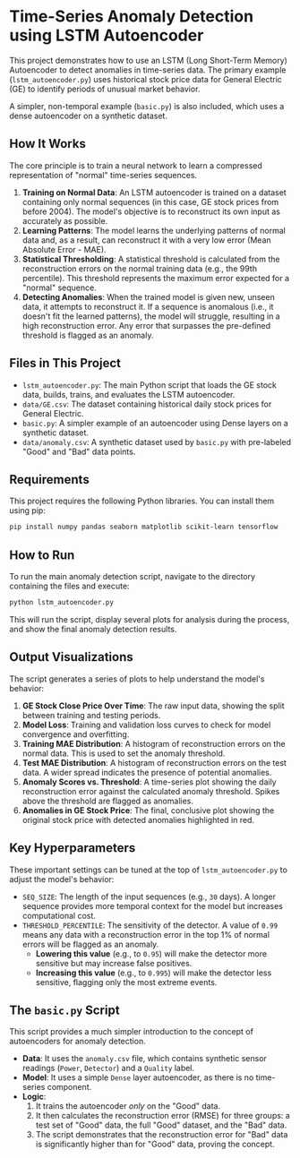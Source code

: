 # Time-Series Anomaly Detection using LSTM Autoencoder

This project demonstrates how to use an LSTM (Long Short-Term Memory) Autoencoder to detect anomalies in time-series data. The primary example (`lstm_autoencoder.py`) uses historical stock price data for General Electric (GE) to identify periods of unusual market behavior.

A simpler, non-temporal example (`basic.py`) is also included, which uses a dense autoencoder on a synthetic dataset.

## How It Works

The core principle is to train a neural network to learn a compressed representation of "normal" time-series sequences.

1.  **Training on Normal Data**: An LSTM autoencoder is trained on a dataset containing only normal sequences (in this case, GE stock prices from before 2004). The model's objective is to reconstruct its own input as accurately as possible.
2.  **Learning Patterns**: The model learns the underlying patterns of normal data and, as a result, can reconstruct it with a very low error (Mean Absolute Error - MAE).
3.  **Statistical Thresholding**: A statistical threshold is calculated from the reconstruction errors on the normal training data (e.g., the 99th percentile). This threshold represents the maximum error expected for a "normal" sequence.
4.  **Detecting Anomalies**: When the trained model is given new, unseen data, it attempts to reconstruct it. If a sequence is anomalous (i.e., it doesn't fit the learned patterns), the model will struggle, resulting in a high reconstruction error. Any error that surpasses the pre-defined threshold is flagged as an anomaly.

## Files in This Project

*   `lstm_autoencoder.py`: The main Python script that loads the GE stock data, builds, trains, and evaluates the LSTM autoencoder.
*   `data/GE.csv`: The dataset containing historical daily stock prices for General Electric.
*   `basic.py`: A simpler example of an autoencoder using Dense layers on a synthetic dataset.
*   `data/anomaly.csv`: A synthetic dataset used by `basic.py` with pre-labeled "Good" and "Bad" data points.

## Requirements

This project requires the following Python libraries. You can install them using pip:

```bash
pip install numpy pandas seaborn matplotlib scikit-learn tensorflow
```

## How to Run

To run the main anomaly detection script, navigate to the directory containing the files and execute:

```bash
python lstm_autoencoder.py
```

This will run the script, display several plots for analysis during the process, and show the final anomaly detection results.

## Output Visualizations

The script generates a series of plots to help understand the model's behavior:

1.  **GE Stock Close Price Over Time**: The raw input data, showing the split between training and testing periods.
2.  **Model Loss**: Training and validation loss curves to check for model convergence and overfitting.
3.  **Training MAE Distribution**: A histogram of reconstruction errors on the normal data. This is used to set the anomaly threshold.
4.  **Test MAE Distribution**: A histogram of reconstruction errors on the test data. A wider spread indicates the presence of potential anomalies.
5.  **Anomaly Scores vs. Threshold**: A time-series plot showing the daily reconstruction error against the calculated anomaly threshold. Spikes above the threshold are flagged as anomalies.
6.  **Anomalies in GE Stock Price**: The final, conclusive plot showing the original stock price with detected anomalies highlighted in red.

## Key Hyperparameters

These important settings can be tuned at the top of `lstm_autoencoder.py` to adjust the model's behavior:

*   `SEQ_SIZE`: The length of the input sequences (e.g., `30` days). A longer sequence provides more temporal context for the model but increases computational cost.
*   `THRESHOLD_PERCENTILE`: The sensitivity of the detector. A value of `0.99` means any data with a reconstruction error in the top 1% of normal errors will be flagged as an anomaly.
    *   **Lowering this value** (e.g., to `0.95`) will make the detector more sensitive but may increase false positives.
    *   **Increasing this value** (e.g., to `0.995`) will make the detector less sensitive, flagging only the most extreme events.

## The `basic.py` Script

This script provides a much simpler introduction to the concept of autoencoders for anomaly detection.

*   **Data**: It uses the `anomaly.csv` file, which contains synthetic sensor readings (`Power`, `Detector`) and a `Quality` label.
*   **Model**: It uses a simple `Dense` layer autoencoder, as there is no time-series component.
*   **Logic**:
    1.  It trains the autoencoder *only* on the "Good" data.
    2.  It then calculates the reconstruction error (RMSE) for three groups: a test set of "Good" data, the full "Good" dataset, and the "Bad" data.
    3.  The script demonstrates that the reconstruction error for "Bad" data is significantly higher than for "Good" data, proving the concept.

